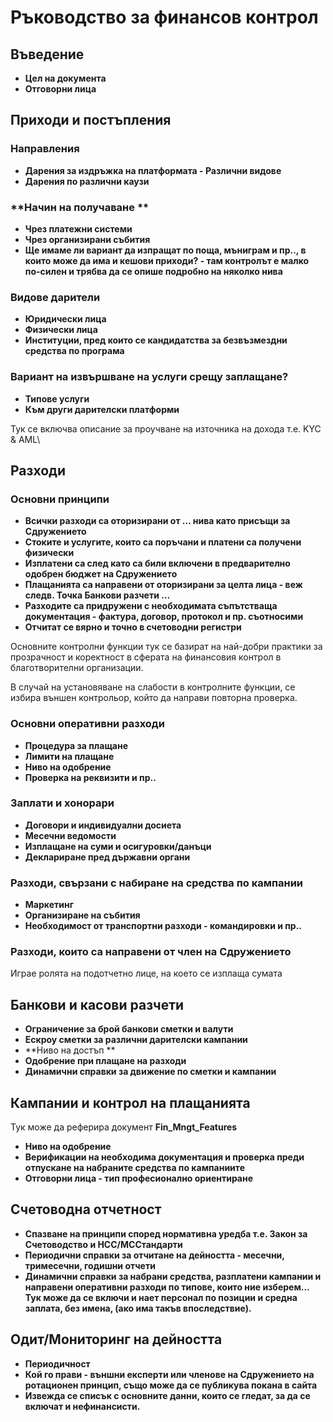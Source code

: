 # Ръководство за финансов контрол

## **Въведение**

* **Цел на документа**
* **Отговорни лица**

## **Приходи и постъпления**

### **Направления**

* **Дарения за издръжка на платформата - Различни видове**
* **Дарения по различни каузи**

### **Начин на получаване **

* **Чрез платежни системи**
* **Чрез организирани събития**
* **Ще имаме ли вариант да изпращат по поща, мъниграм и пр.., в които може да има и кешови приходи? - там контролът е малко по-силен и трябва да се опише подробно на няколко нива**

### **Видове дарители**

* **Юридически лица**
* **Физически лица**
* **Институции, пред които се кандидатства за безвъзмездни средства по програма**

### **Вариант на извършване на услуги срещу заплащане?**

* **Типове услуги**
* **Към други дарителски платформи**

Тук се включва описание за проучване на източника на дохода т.е. KYC & AML\


## **Разходи**

### **Основни принципи**

* **Всички разходи са оторизирани от … нива като присъщи за Сдружението**
* **Стоките и услугите, които са поръчани и платени са получени физически**
* **Изплатени са след като са били включени в предварително одобрен бюджет на Сдружението**
* **Плащанията са направени от оторизирани за целта лица - веж следв. Точка Банкови разчети …**
* **Разходите са придружени с необходимата съпътстваща документация - фактура, договор, протокол и пр. съотносими**
* **Отчитат се вярно и точно в счетоводни регистри**

Основните контролни функции тук се базират на най-добри практики за прозрачност и коректност в сферата на финансовия контрол в благотворителни организации.

В случай на установяване на слабости в контролните функции, се избира външен контрольор, който да направи повторна проверка.

### **Основни оперативни разходи**

* **Процедура за плащане**
* **Лимити на плащане**
* **Ниво на одобрение**
* **Проверка на реквизити и пр..**

### **Заплати и хонорари**

* **Договори и индивидуални досиета**
* **Месечни ведомости**
* **Изплащане на суми и осигуровки/данъци**
* **Деклариране пред държавни органи**

### **Разходи, свързани с набиране на средства по кампании**

* **Маркетинг**
* **Организиране на събития**
* **Необходимост от транспортни разходи - командировки и пр..**

### **Разходи, които са направени от член на Сдружението**

 Играе ролята на подотчетно лице, на което се изплаща сумата

## **Банкови и касови разчети**

* **Ограничение за брой банкови сметки и валути**
* **Ескроу сметки за различни дарителски кампании**
* **Ниво на достъп **
* **Одобрение при плащане на разходи**
* **Динамични справки за движение по сметки и кампании**

## **Кампании и контрол на плащанията**

Тук може да реферира документ **Fin_Mngt_Features**

* **Ниво на одобрение**
* **Верификации на необходима документация и проверка преди отпускане на набраните средства по кампаниите**
* **Отговорни лица - тип професионално ориентиране**

## **Счетоводна отчетност**

* **Спазване на принципи според нормативна уредба т.е. Закон за Счетоводство и НСС/МССтандарти**
* **Периодични справки за отчитане на дейността - месечни, тримесечни, годишни отчети**
* **Динамични справки за набрани средства, разплатени кампании и направени оперативни разходи по типове, които ние изберем… Тук може да се включи и нает персонал по позиции и средна заплата, без имена, (ако има такъв впоследствие).**

## **Одит/Мониторинг на дейността**

* **Периодичност**
* **Кой го прави - външни експерти или членове на Сдружението на ротационен принцип, също може да се публикува покана в сайта**
* **Извежда се списък с основните данни, които се гледат, за да се включат и нефинансисти.**
